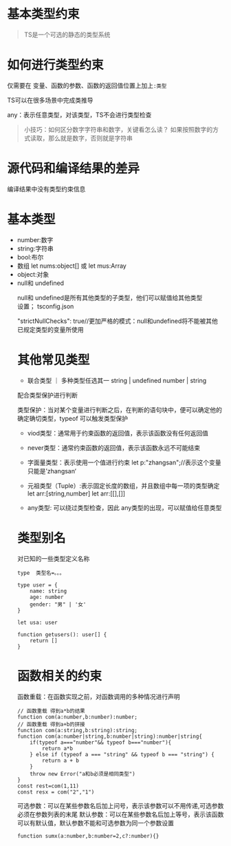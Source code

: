 # 基本类型约束

> TS是一个可选的静态的类型系统

# 如何进行类型约束

仅需要在 变量、函数的参数、函数的返回值位置上加上```:类型```

TS可以在很多场景中完成类推导

any：表示任意类型，对该类型，TS不会进行类型检查

> 小技巧：如何区分数字字符串和数字，关键看怎么读？
> 如果按照数字的方式读取，那么就是数字，否则就是字符串


# 源代码和编译结果的差异

 编译结果中没有类型约束信息

 # 基本类型
 - number:数字
 - string:字符串
 - bool:布尔
 - 数组    let nums:object[] 或 let mus:Array<object>
 - object:对象
 - null和 undefined
  
  null和 undefined是所有其他类型的子类型，他们可以赋值给其他类型   
  设置； tsconfig.json

   "strictNullChecks": true//更加严格的模式：null和undefined将不能被其他已规定类型的变量所使用

# 其他常见类型

- 联合类型  ｜   多种类型任选其一      string | undefined       number | string

配合类型保护进行判断
 
 类型保护：当对某个变量进行判断之后，在判断的语句块中，便可以确定他的确定确切类型，typeof 可以触发类型保护

- viod类型：通常用于约束函数的返回值，表示该函数没有任何返回值
  
- never类型：通常约束函数的返回值，表示该函数永远不可能结束
  
- 字面量类型：表示使用一个值进行约束    let p:"zhangsan";//表示这个变量只能是’zhangsan‘
  
- 元祖类型（Tuple）:表示固定长度的数组，并且数组中每一项的类型确定    let arr:[string,number]     let arr:[[],[]]
  
- any类型: 可以绕过类型检查，因此 any类型的出现，可以赋值给任意类型

# 类型别名

对已知的一些类型定义名称  

```
type  类型名=。。。
```


```TS
type user = {
    name: string
    age: number
    gender: "男" | '女'
}

let usa: user

function getusers(): user[] {
    return []
}

```

# 函数相关的约束
 
 函数重载：在函数实现之前，对函数调用的多种情况进行声明
```TS
// 函数重载 得到a*b的结果
function com(a:number,b:number):number;
// 函数重载 得到a+b的拼接
function com(a:string,b:string):string;
function com(a:number|string,b:number|string):number|string{
    if(typeof a==="number"&& typeof b==="number"){
        return a*b
    } else if (typeof a === "string" && typeof b === "string") {
        return a + b
    }
    throw new Error("a和b必须是相同类型")
}
const rest=com(1,11)
const resx = com("2","1")
```

 可选参数：可以在某些参数名后加上问号，表示该参数可以不用传递,可选参数必须在参数列表的末尾
 默认参数：可以在某些参数名后加上等号，表示该函数可以有默认值，默认参数不能和可选参数为同一个参数设置

 ```TS
 function sumx(a:number,b:number=2,c?:number){} 
 ```


